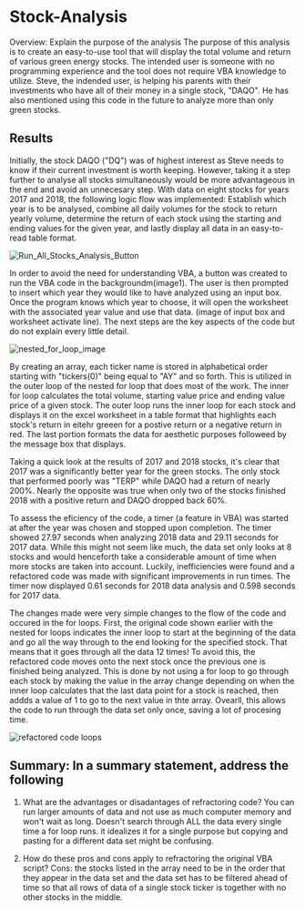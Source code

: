 # Stock-Analysis
Overview: Explain the purpose of the analysis
The purpose of this analysis is to create an easy-to-use tool that will display the total volume and return of various green energy stocks. The intended user is someone with no programming experience and the tool does not require VBA knowledge to utilize. Steve, the indended user, is helping his parents with their investments who have all of their money in a single stock, "DAQO". He has also mentioned using this code in the future to analyze more than only green stocks.


## Results


Initially, the stock DAQO ("DQ") was of highest interest as Steve needs to know if their current investment is worth keeping. However, taking it a step further to analyse all stocks simultaneously would be more advantageous in the end and avoid an unnecesary step. With data on eight stocks for years 2017 and 2018, the following logic flow was implemented: Establish which year is to be analysed, combine all daily volumes for the stock to return yearly volume, determine the return of each stock using the starting and ending values for the given year, and lastly display all data in an easy-to-read table format. 

![Run_All_Stocks_Analysis_Button](https://user-images.githubusercontent.com/95305584/148859105-740d0043-c7b7-46ac-be7e-ba5a8f505d82.PNG)

In order to avoid the need for understanding VBA, a button was created to run the VBA code in the backgroundm(image1). The user is then prompted to insert which year they would like to have analyzed using an input box. Once the program knows which year to choose, it will open the worksheet with the associated year value and use that data. (image of input box and worksheet activate line). The next steps are the key aspects of the code but do not explain every little detail.

![nested_for_loop_image](https://user-images.githubusercontent.com/95305584/148859048-ae18b6e9-00ff-4821-a710-09b7c08a2d3a.png)

By creating an array, each ticker name is stored in alphabetical order starting with "tickers(0)" being equal to "AY" and so forth. This is utilized in the outer loop of the nested for loop that does most of the work. The inner for loop calculates the total volume, starting value price and ending value price of a given stock. The outer loop runs the inner loop for each stock and displays it on the excel worksheet in a table format that highlights each stock's return in eitehr greeen for a postive return or a negative return in red. The last portion formats the data for aesthetic purposes followeed by the message box that displays.

Taking a quick look at the results of 2017 and 2018 stocks, it's clear that 2017 was a significantly better year for the green stocks. The only stock that performed poorly was "TERP" while DAQO had a return of nearly 200%. Nearly the opposite was true when only two of the stocks finished 2018 with a positive return and DAQO dropped back 60%. 

To assess the eficiency of the code, a timer (a feature in VBA) was started at after the year was chosen and stopped upon completion. The timer showed 27.97 seconds when analyzing 2018 data and 29.11 seconds for 2017 data. While this might not seem like much, the data set only looks at 8 stocks and would henceforth take a considerable amount of time when more stocks are taken into account. Luckily, inefficiencies were found and a refactored code was made with significant improvements in run times. The timer now displayed 0.61 seconds for 2018 data analysis and 0.598 seconds for 2017 data.

The changes made were very simple changes to the flow of the code and occured in the for loops. First, the original code shown earlier with the nested for loops indicates the inner loop to start at the beginning of the data and go all the way through to the end looking for the specified stock. That means that it goes through all the data 12 times! To avoid this, the refactored code moves onto the next stock once the previous one is finished being analyzed. This is done by not using a for loop to go through each stock by  making the value in the array change depending on when the inner loop calculates that the last data point for a stock is reached, then addds a value of 1 to go to the next value in thte array. Ovearll, this allows the code to run through the data set only once, saving a lot of procesing time.

![refactored code loops](https://user-images.githubusercontent.com/95305584/148861811-b752ad9c-deda-4776-9b93-c514b6ede989.png)



## Summary: In a summary statement, address the following
1. What are the advantages or disadantages of refractoring code?
  You can run larger amounts of data and not use as much computer memory and won't wait as long. Doesn't search through ALL the data every single time a for loop runs. it idealizes it for a single purpose but copying and pasting for a different data set might be confusing.
  
3. How do these pros and cons apply to refractoring the original VBA script?
 Cons: the stocks listed in the array need to be in the order that they appear in the data set and the data set has to be filtered ahead of time so that all rows of data of a single stock ticker is together with no other stocks in the middle. 
